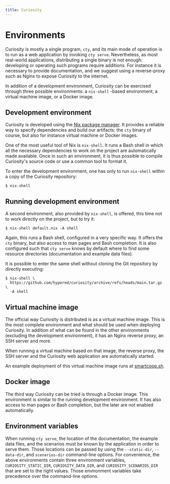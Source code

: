 ```yaml
---
title: Curiosity
---
```



# Environments

Curiosity is mostly a single program, `cty`, and its main mode of operation is
to run as a web application by invoking `cty serve`. Nevertheless, as most
real-world applications, distributing a single binary is not enough: developing
or operating such programs require additions. For instance it is necessary to
provide documentation, and we suggest using a reverse-proxy such as Nginx to
expose Curiosity to the internet.

In addition of a development environment, Curiosity can be exercised through
three possible environments: a `nix-shell` -based environment, a virtual
machine image, or a Docker image.

## Development environment

Curiosity is developed using the [Nix package
manager](https://nixos.org/guides/how-nix-works.html). It provides a reliable
way to specify dependencies and build our artifacts: the `cty` binary of
course, but also for instance virtual machine or Docker images.

One of the most useful tool of Nix is `nix-shell`. It runs a Bash shell in
which all the necessary dependencies to work on the project are automatically
made available. Once in such an environment, it is thus possible to compile
Curiosity's source code or use a common tool to format it.

To enter the development environment, one has only to run `nix-shell` within
a copy of the Curiosity repository:

```
$ nix-shell
```

## Running development environment

A second environment, also provided by `nix-shell`, is offered, this time not
to work directly on the project, but to try it:

```
$ nix-shell default.nix -A shell
```

Again, this runs a Bash shell, configured in a very specific way. It offers the
`cty` binary, but also access to man pages and Bash completion. It is also
configured such that `cty serve` knows by default where to find some resource
directories (documentation and example data files).

It is possible to enter the same shell without cloning the Git repository by
directly executing:

```
$ nix-shell \
  https://github.com/hypered/curiosity/archive/refs/heads/main.tar.gz \
  -A shell
```

## Virtual machine image

The official way Curiosity is distributed is as a virtual machine image. This
is the most complete environment and what should be used when deploying
Curiosity. In addition of what can be found in the other environments
(excluding the development environment), it has an Nginx reverse proxy, an SSH
server and more.

When running a virtual machine based on that image, the reverse proxy, the SSH
server and the Curiosity web application are automatically started.

An example deployment of this virtual machine image runs at
[smartcoop.sh](https://smartcoop.sh).

## Docker image

The third way Curiosity can be tried is through a Docker image. This
environment is similar to the running development environment. It has also
access to man pages or Bash completion, but the later are not enabled
automatically.

## Environment variables

When running `cty serve`, the location of the documentation, the example
data files, and the scenarios must be known by the application in order to
serve them. Those locations can be passed by using the `--static-dir`,
`--data-dir`, and `scenarios-dir` command-line options. For convenience, the
above environments contain three environment variables, `CURIOSITY_STATIC_DIR`,
`CURIOSITY_DATA_DIR`, and `CURIOSITY_SCENARIOS_DIR` that are set to the right
values. Those environment variables take precedence over the command-line
options.
